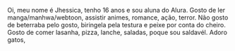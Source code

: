 Oi, meu nome é Jhessica, tenho 16 anos e sou aluna do Alura. 
Gosto de ler manga/manhwa/webtoon, assistir animes, romance, ação, terror.
Não gosto de beterraba pelo gosto, biringela pela testura e peixe por conta do cheiro.
Gosto de comer lasanha, pizza, lanche, saladas, poque sou saldavél.
Adoro gatos, 
